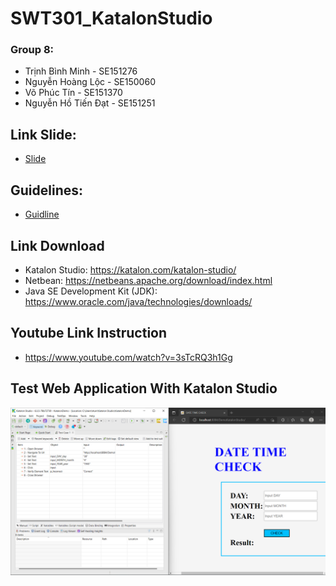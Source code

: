 # SWT301_KatalonStudio
### Group 8:
* Trịnh Bình Minh - SE151276
* Nguyễn Hoàng Lộc - SE150060
* Võ Phúc Tín - SE151370
* Nguyễn Hồ Tiến Đạt - SE151251

## Link Slide:
* [Slide](https://docs.google.com/presentation/d/1-NNQ1FZ9CglTvFeDwK5UGhgpnVRkW3_49U3_rGYoAss/edit#slide=id.g135bf44e4ff_2_2)

## Guidelines:
* [Guidline](https://docs.google.com/document/d/15A7DLK6gUJZbElSQs9lmQqsJNPY8FuNFlSGcMHLob_c/edit?fbclid=IwAR0gtyAh6TFbwLQLMj52Ih39fdcL3eOec98UsbOYj6MhMiB8STmPj_uq3RY)

## Link Download
* Katalon Studio: https://katalon.com/katalon-studio/
* Netbean: https://netbeans.apache.org/download/index.html
* Java SE Development Kit (JDK): https://www.oracle.com/java/technologies/downloads/

## Youtube Link Instruction
* https://www.youtube.com/watch?v=3sTcRQ3h1Gg

## Test Web Application With Katalon Studio
![Katalon Studio](https://github.com/SE151251/DateTimeCheck/blob/main/image/Review.png)
